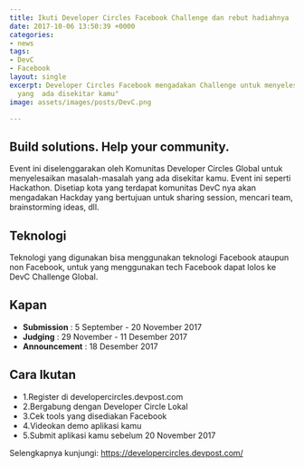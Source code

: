 ```yaml
---
title: Ikuti Developer Circles Facebook Challenge dan rebut hadiahnya
date: 2017-10-06 13:50:39 +0000
categories:
- news
tags:
- DevC
- Facebook
layout: single
excerpt: Developer Circles Facebook mengadakan Challenge untuk menyelesaikan masalah-masalah
  yang  ada disekitar kamu"
image: assets/images/posts/DevC.png

---
```

## **Build solutions. Help your community.**

Event ini diselenggarakan oleh Komunitas Developer Circles Global untuk menyelesaikan masalah-masalah yang ada disekitar kamu. Event ini seperti Hackathon. Disetiap kota yang terdapat komunitas DevC nya akan mengadakan Hackday yang bertujuan untuk sharing session, mencari team, brainstorming ideas, dll.

## **Teknologi**

Teknologi yang digunakan bisa menggunakan teknologi Facebook ataupun non Facebook, untuk yang menggunakan tech Facebook dapat lolos ke DevC Challenge Global. 

## **Kapan**
* **Submission** : 5 September - 20 November 2017
* **Judging** : 29 November - 11 Desember 2017
* **Announcement** : 18 Desember 2017

## **Cara Ikutan**
* 1.Register di developercircles.devpost.com
* 2.Bergabung dengan Developer Circle Lokal
* 3.Cek tools yang disediakan Facebook
* 4.Videokan demo aplikasi kamu
* 5.Submit aplikasi kamu sebelum 20 November 2017

Selengkapnya kunjungi: https://developercircles.devpost.com/